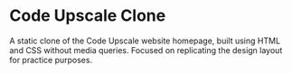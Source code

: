 # Code Upscale Clone
 A static clone of the Code Upscale website homepage, built using HTML and CSS without media queries. Focused on replicating the design layout for practice purposes.
